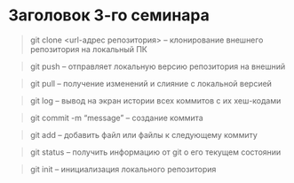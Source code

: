 # Заголовок 3-го семинара

 > git clone <url-адрес репозитория> – клонирование внешнего репозитория на  локальный ПК

 > git push – отправляет локальную версию репозитория на внешний

 > git pull – получение изменений и слияние с локальной версией

 > git log – вывод на экран истории всех коммитов с их хеш-кодами

 > git commit -m “message” – создание коммита

 > git add – добавить файл или файлы к следующему коммиту

 > git status – получить информацию от git о его текущем состоянии

 > git init – инициализация локального репозитория